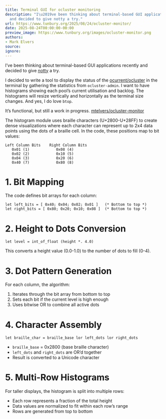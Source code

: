 ```yaml
---
title: Terminal GUI for ocluster monitoring
description: "I\u2019ve been thinking about terminal-based GUI applications recently
  and decided to give notty a try."
url: https://www.tunbury.org/2025/08/24/ocluster-monitor/
date: 2025-08-24T00:00:00-00:00
preview_image: https://www.tunbury.org/images/ocluster-monitor.png
authors:
- Mark Elvers
source:
ignore:
---
```


<p>I’ve been thinking about terminal-based GUI applications recently and decided to give <a href="https://ocaml.org/p/notty/latest">notty</a> a try.</p>

<p>I decided to write a tool to display the status of the <a href="https://github.com/ocurrent/ocsluter">ocurrent/ocluster</a> in the terminal by gathering the statistics from <code class="language-plaintext highlighter-rouge">ocluster-admin</code>. I want to have histograms showing each pool’s current utilisation and backlog. The histograms will resize vertically and horizontally as the terminal size changes. And yes, I do love <code class="language-plaintext highlighter-rouge">btop</code>.</p>

<p>It’s functional, but still a work in progress. <a href="https://github.com/mtelvers/ocluster-monitor">mtelvers/ocluster-monitor</a></p>

<p>The histogram module uses braille characters (U+2800-U+28FF) to create dense visualizations where each character can represent up to 2x4 data points using the dots of a braille cell. In the code, these positions map to bit values:</p>

<div class="language-plaintext highlighter-rouge"><div class="highlight"><pre class="highlight"><code>Left Column Bits    Right Column Bits
   0x01 (1)            0x08 (4)
   0x02 (2)            0x10 (5)
   0x04 (3)            0x20 (6)
   0x40 (7)            0x80 (8)
</code></pre></div></div>

<h1>1. Bit Mapping</h1>
<p>The code defines bit arrays for each column:</p>
<div class="language-ocaml highlighter-rouge"><div class="highlight"><pre class="highlight"><code><span class="k">let</span> <span class="n">left_bits</span> <span class="o">=</span> <span class="p">[</span> <span class="mh">0x40</span><span class="p">;</span> <span class="mh">0x04</span><span class="p">;</span> <span class="mh">0x02</span><span class="p">;</span> <span class="mh">0x01</span> <span class="p">]</span>   <span class="c">(* Bottom to top *)</span>
<span class="k">let</span> <span class="n">right_bits</span> <span class="o">=</span> <span class="p">[</span> <span class="mh">0x80</span><span class="p">;</span> <span class="mh">0x20</span><span class="p">;</span> <span class="mh">0x10</span><span class="p">;</span> <span class="mh">0x08</span> <span class="p">]</span>  <span class="c">(* Bottom to top *)</span>
</code></pre></div></div>

<h1>2. Height to Dots Conversion</h1>
<div class="language-ocaml highlighter-rouge"><div class="highlight"><pre class="highlight"><code><span class="k">let</span> <span class="n">level</span> <span class="o">=</span> <span class="n">int_of_float</span> <span class="p">(</span><span class="n">height</span> <span class="o">*.</span> <span class="mi">4</span><span class="o">.</span><span class="mi">0</span><span class="p">)</span>
</code></pre></div></div>
<p>This converts a height value (0.0-1.0) to the number of dots to fill (0-4).</p>

<h1>3. Dot Pattern Generation</h1>
<p>For each column, the algorithm:</p>
<ol>
  <li>Iterates through the bit array from bottom to top</li>
  <li>Sets each bit if the current level is high enough</li>
  <li>Uses bitwise OR to combine all active dots</li>
</ol>

<h1>4. Character Assembly</h1>
<div class="language-ocaml highlighter-rouge"><div class="highlight"><pre class="highlight"><code><span class="k">let</span> <span class="n">braille_char</span> <span class="o">=</span> <span class="n">braille_base</span> <span class="ow">lor</span> <span class="n">left_dots</span> <span class="ow">lor</span> <span class="n">right_dots</span>
</code></pre></div></div>
<ul>
  <li><code class="language-plaintext highlighter-rouge">braille_base</code> = 0x2800 (base braille character)</li>
  <li><code class="language-plaintext highlighter-rouge">left_dots</code> and <code class="language-plaintext highlighter-rouge">right_dots</code> are OR’d together</li>
  <li>Result is converted to a Unicode character</li>
</ul>

<h1>5. Multi-Row Histograms</h1>
<p>For taller displays, the histogram is split into multiple rows:</p>
<ul>
  <li>Each row represents a fraction of the total height</li>
  <li>Data values are normalized to fit within each row’s range</li>
  <li>Rows are generated from top to bottom</li>
</ul>
